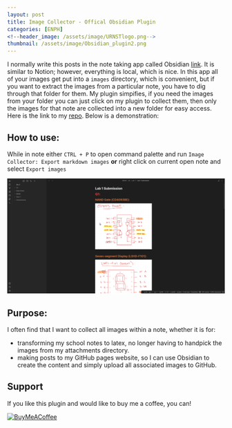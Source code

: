 ```yaml
---
layout: post
title: Image Collector - Offical Obsidian Plugin
categories: [ENPH]
<!--header_image: /assets/image/URNSTlogo.png-->
thumbnail: /assets/image/Obsidian_plugin2.png
---
```


<style>
    /* Other styles remain unchanged */

    /* Adjust the top margin of the posts container to push it down */
    .posts {
        margin-top: 35px; /* Add more space at the top of the posts container */
        width: 100%; /* Full width of the parent container */
        position: relative;
        z-index: 3; /* Above the background section but below the navigation and header */
    }

    /* Rest of your styles */
</style>

<!--more-->

I normally write this posts in the note taking app called Obsidian [link](https://obsidian.md). It is similar to Notion; however, everything is local, which is nice. In this app all of your images get put into a ``images`` directory, which is convenient, but if you want to extract the images from a particular note, you have to dig through that folder for them. My plugin simpifies, if you need the images from your folder you can just click on my plugin to collect them, then only the images for that note are collected into a new folder for easy access. Here is the link to my [repo](https://github.com/tdaykin/obsidian_image_collector). Below is a demonstration: 

## How to use:

While in note either `CTRL + P` to open command palette and run `Image Collector: Export markdown images` **or** right click on current open note and select `Export images`

![Demo](/assets/image/imagecollector.gif)

## Purpose:

I often find that I want to collect all images within a note, whether it is for:

- transforming my school notes to latex, no longer having to handpick the images from my attachments directory.
- making posts to my GitHub pages website, so I can use Obsidian to create the content and simply upload all associated images to GitHub.

## Support

If you like this plugin and would like to buy me a coffee, you can!

[<img src="https://cdn.buymeacoffee.com/buttons/v2/default-blue.png" alt="BuyMeACoffee" width="100">](https://www.buymeacoffee.com/tdaykin)



